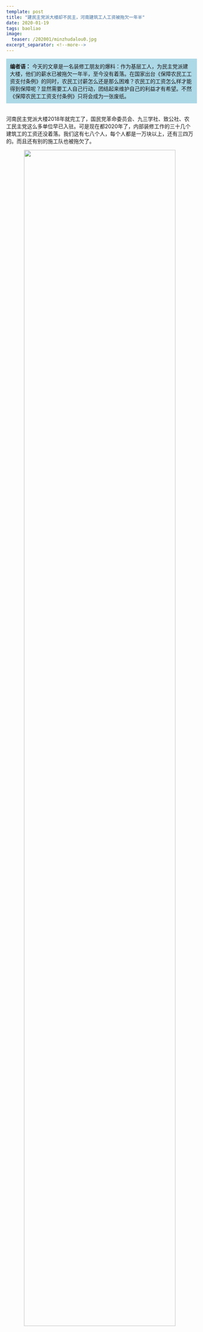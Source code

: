 ```yaml
---
template: post
title: "建民主党派大楼却不民主，河南建筑工人工资被拖欠一年半"
date: 2020-01-19
tags: baoliao
image:
  teaser: /202001/minzhudalou0.jpg
excerpt_separator: <!--more-->
---
```



<div style="width:98%;padding:10px;background-color:lightblue;margin:0;">
<strong>编者语：</strong> 今天的文章是一名装修工朋友的爆料：作为基层工人，为民主党派建大楼，他们的薪水已被拖欠一年半，至今没有着落。在国家出台《保障农民工工资支付条例》的同时，农民工讨薪怎么还是那么困难？农民工的工资怎么样才能得到保障呢？显然需要工人自己行动，团结起来维护自己的利益才有希望。不然《保障农民工工资支付条例》只将会成为一张废纸。
</div><br>

河南民主党派大楼2018年就完工了，国民党革命委员会、九三学社、致公社、农工民主党这么多单位早已入驻。可是现在都2020年了，内部装修工作的三十几个建筑工的工资还没着落。我们这有七八个人，每个人都是一万块以上，还有三四万的。而且还有别的施工队也被拖欠了。

<div style="text-align:center"><img src="/images/202001/minzhudalou1.jpg" width="90%"></div><br>

诸位工友先看看到底是怎么回事：要建这个民主党派大楼的，是河南省委统战部。统战部以招标的方式，把装修工程委托给了“创达建设工程管理有限公司”。统战部是建设单位，也就是甲方，创达是施工总承包方，也就是乙方。甲方把工程包给了乙方，乙方又把装饰这块包给分包单位——深圳晶宫装饰公司，在分包单位下面，还有施工队。

<div style="text-align:center"><img src="/images/202001/minzhudalou2.jpg" width="90%"></div><br>

<div style="text-align:center"><img src="/images/202001/minzhudalou2-1.jpg" width="90%"></div><br>


当初，施工队小老板（包工头）讲好了工程完工就结工资，真完工就不是那么回事了。一开始他说钱没拿够，晶宫装饰只给了他几万块不够结工资的，然后打电话也不接了，现在直接是关机。找晶宫，晶宫又说钱给得已经差不多了，你们小老板不在没法算账，找这个公司的老板，都说老板不在。

**他们就这样相互踢皮球，也不知道是不是有什么秘密，倒是把我们搞得晕乎乎，被拖在这里可是一分钱都没看见。**

<div style="text-align:center"><img src="/images/202001/minzhudalou3.jpg" width="90%"></div><br>

之前，有工友要不到钱，去把自己干的活拆了，结果被110带走了；这个星期一，又有几个工友去派出所反映这事，结果派出所为了不让我们“闹事”，把人留下了；星期四，有工友到了民主党派大楼但是被保安拦在了外面，后来又去了省信访办反映，又拨打了市长热线，还没有收到回复。这就是到目前为止的全部进展。

**省委统战部，斥资7800万建了河南民主党派大楼，可是有了民主党派的楼社会就民主了？这民主我们建筑工人可一点儿都没看见。**

我们亲手修建的民主党派大楼，连进都进不去，想进去问问拖欠工资的事，结果被保安拦下。兄弟们找劳动监察、郑州重点项目办，都说管不了；找派出所，警察相互推脱不管欠薪的事儿，反而把情急下把自己干的活拆了的工人带走，工友差点进去吃牢饭；打项目联系电话，没人接听。根治农民工工资拖欠行动年年搞，可咱连要工钱都没有门路，民主党派不民主，政府更是不民主！

**我们想问问，这件事到底有谁能管？**

<div style="text-align:center"><img src="/images/202001/minzhudalou4.jpg" width="90%"></div><br>

省信访办也去过了，不过每年来信访办的人络绎不绝，可曾听说有几个人真正解决了问题？这些政府部门，要么不想管，要么不敢管，谁都管不了这件事。**靠等是等不来的，我们完全可以自己管，大家联合起来逼这些部门出来，逼统战部和创达给个说法。**

按照法律规定，建设单位（即甲方，这件事里面是河南省委统战部工作部）需要监督施工总承包单位（即乙方，这件事中是河南创达建设工程管理有限公司）按时足额支付农民工的工资，所以说，**我们可以去找统战部，就算他们早已结清了工程款项，也没有理由对这件事不闻不问。**

<div style="text-align:center"><img src="/images/202001/minzhudalou5.png" width="90%"></div><br><em>《国务院办公厅关于全面治理拖欠农民工工资问题的意见》（国办发〔2016〕1号）</em><br>

建筑行业层层分包，现在工钱没发，不管是甲方、乙方、晶宫还是包工头哪一方的问题，我们工人都是搞不清楚的，因为问到他们他们只会含糊其辞、相互推诿，最后“冤大头”还是工人。我们只需要记住，总承包企业对项目的农民工工资支付负总责，分包企业拖欠农民工工资的，由总承包单位先行清偿。**即便是钱给到了晶宫但晶宫拖欠，或者是包工头的问题，我们也完全有权向创达要求结清工钱。**至于晶宫与创达之间的矛盾，就是他们内部的事儿了，不影响给咱解决问题。

所以，对我们讨薪的人来说，要做的就是找到河南省委统战部和创达建设工程管理有限公司，向他们施压，借助其他力量也要把矛头对准他们。这两个单位在法律上拥有不可推卸的责任，他们要是玩“踢皮球”，可别被忽悠了。

**最直接的办法就是到创达公司和河南省委统战部去，要求他们解决。**向直接责任人施压也是最直接、最有效的办法。到了他们办公地点，老板不在那就请能负责的出来，如果对方还是想把我们应付过去了事的话，不好意思，我们只好把事情闹大。拉横幅、喊口号、散步等办法都是把对方逼上谈判桌的手段。

这种办法需要尽可能多的工友联合起来，来得人越多，对甲方和创达威慑越大，也传达出咱们对追讨工资的坚决。因为民主党派大楼的所有装修工作都由创达总承包，要是能联系上其他被欠薪的施工队，约好一起行动是再好不过的。

**集体信访也是一个法子。**不过信访不是寄希望于信访办解决问题，而是一种施压的手段。工友们可以专门选出一天时间，从省信访办到市信访办，区信访办一路走下来。省信访办一般会转信给区信访，多级同时递交材料是为了把压力给够，让信访部门重视，着手调查，或是出面催促公司解决。刚好工程地就在郑州，也方便去跑。

<div style="text-align:center"><img src="/images/202001/minzhudalou6.jpg" width="90%"></div><br>

**还可以借助舆论。**舆论一般起到扩大影响、争取外部支持的作用，给讨薪行动打配合。现在涉及到河南民主党派大楼这个有官方背景的大工程，电视台小莉帮忙也不敢报道了，但这没关系，工友们仍然可以靠自己，把遭遇发到微博、朋友圈，提醒同行小心这几家单位。现在，《保障农民工工资支付条例》刚刚出台，春节前欠薪清零的口号喊得震天响，身为党政机关的统战部最怕这类丑事传到社会上，影响了公众形象和政绩，我们恰恰是要把它架在火上烤。直接转发本文就是个不错的办法。

如果施压不够，这些有关单位就会继续使用拖字诀，把咱们给打发回去。所以说，多个办法要一起用，如果还有其他法子，比如市长信箱、联系其他自媒体报道，也都可以尝试。

老板像弹簧，你弱它就强。要想胜算大，最重要的还是团结尽可能多的工友。兄弟们，今年要不到，等过了春节大家又四散开打工去，再拖一年就真的没希望了！趁着年前大家基本都有空，咱们齐心协力到郑州战上几回合。

<div style="text-align:center"><img src="/images/202001/minzhudalou7.jpg" width="90%"></div><br>

**河南省委统一战线工作部（统战部）地址：**郑州市金水路14号

**创达建设工程管理有限公司地址：**郑州市冉屯路与秦岭路交叉口中机工程大厦B座9楼

**深圳晶宫装饰公司地址：**郑州市民航路楷林国际九楼九零九室

**郑州市市长热线：**0371-12345



<h3>相关法律法规参考</h3>

<a href="https://mp.weixin.qq.com/s/eKc3WvPqDe_xIBRN3p5vAw">关于全面治理拖欠农民工工资问题的意见（国办发[2016]1号）</a>

<a href="https://mp.weixin.qq.com/s/gjx6uLoYOOirGR0d7jBp_A">保障农民工工资支付条例（2020.5.1施行）</a>


